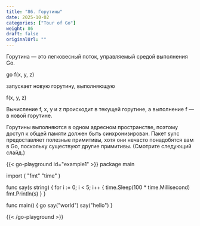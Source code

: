 ```yaml
---
title: "86. Горутины"
date: 2025-10-02
categories: ["Tour of Go"]
weight: 86
draft: false
originalUrl: ""
---
```


Горутина — это легковесный поток, управляемый средой выполнения Go.

go f(x, y, z)

запускает новую горутину, выполняющую

f(x, y, z)

Вычисление f, x, y и z происходит в текущей горутине, а выполнение f — в новой горутине.

Горутины выполняются в одном адресном пространстве, поэтому доступ к общей памяти должен быть синхронизирован. Пакет sync предоставляет полезные примитивы, хотя они нечасто понадобятся вам в Go, поскольку существуют другие примитивы. (Смотрите следующий слайд.)

{{< go-playground id="example1" >}}
package main

import (
    "fmt"
    "time"
)

func say(s string) {
    for i := 0; i < 5; i++ {
    time.Sleep(100 * time.Millisecond)
    fmt.Println(s)
    }
}

func main() {
    go say("world")
    say("hello")
}



{{< /go-playground >}} 